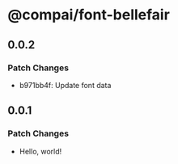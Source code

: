 # @compai/font-bellefair

## 0.0.2

### Patch Changes

- b971bb4f: Update font data

## 0.0.1

### Patch Changes

- Hello, world!
